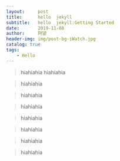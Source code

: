 ```yaml
---
layout:     post
title:      hello  jekyll
subtitle:   hello  jekyll:Getting Started
date:       2019-11-08
author:     阿望
header-img: img/post-bg-iWatch.jpg
catalog: true
tags:
    - Hello
---
```


> hiahiahia
> hiahiahia

> hiahiahia

> hiahiahia

> hiahiahia

> hiahiahia

> hiahiahia

> hiahiahia

> hiahiahia

